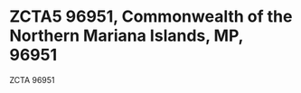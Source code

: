 # ZCTA5 96951, Commonwealth of the Northern Mariana Islands, MP, 96951 
ZCTA 96951 
<!-- Territory ZCTA Add -->